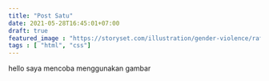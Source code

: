 ```yaml
---
title: "Post Satu"
date: 2021-05-28T16:45:01+07:00
draft: true
featured_image : "https://storyset.com/illustration/gender-violence/rafiki"
tags : [ "html", "css"]
---
```


hello saya mencoba menggunakan gambar 